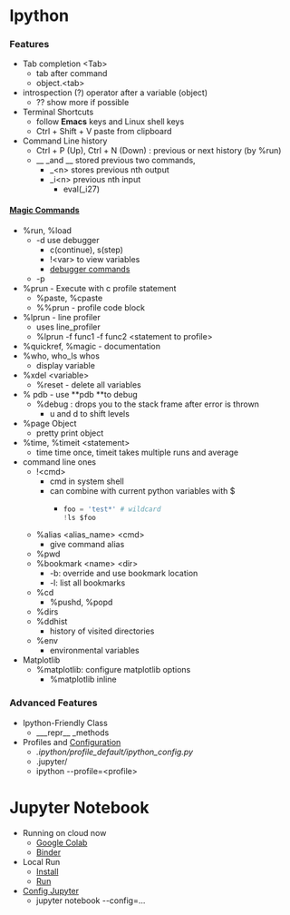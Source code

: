 # Ipython

### Features

* Tab completion &lt;Tab&gt;
  * tab after command
  * object.&lt;tab&gt;
* introspection \(?\) operator after a variable \(object\)
  * ?? show more if possible
* Terminal Shortcuts
  * follow **Emacs** keys and Linux shell keys
  * Ctrl + Shift + V paste from clipboard
* Command Line history
  * Ctrl + P \(Up\), Ctrl + N \(Down\) : previous or next history \(by %run\) 
  * \__ \_and \_\_ stored previous two commands,
    * \_&lt;n&gt; stores previous nth output
    * \_i&lt;n&gt; previous nth input
      * eval\(\_i27\)

#### [Magic Commands](https://ipython.readthedocs.io/en/stable/interactive/magics.html)

* %run, %load
  * -d use debugger
    * c\(continue\), s\(step\)
    * !&lt;var&gt; to view variables
    * [debugger commands](https://docs.python.org/2.0/lib/debugger-commands.html)
  * -p 
* %prun - Execute with c profile statement
  * %paste, %cpaste
  * %%prun - profile code block
* %lprun - line profiler
  * uses line\_profiler
  * %lprun -f func1 -f func2 &lt;statement to profile&gt;
* %quickref, %magic - documentation
* %who, who\_ls whos
  * display variable
* %xdel &lt;variable&gt;
  * %reset - delete all variables
* % pdb - use **pdb **to debug
  * %debug : drops you to the stack frame after error is thrown
    * u and d to shift levels
* %page Object
  * pretty print object
* %time, %timeit &lt;statement&gt;
  * time time once, timeit takes multiple runs and average
* command line ones
  * !&lt;cmd&gt;
    * cmd in system shell
    * can combine with current python variables with $
      * ```py
        foo = 'test*' # wildcard
        !ls $foo
        ```
  * %alias &lt;alias\_name&gt; &lt;cmd&gt;
    * give command alias
  * %pwd
  * %bookmark &lt;name&gt; &lt;dir&gt;
    * -b: override and use bookmark location
    * -l: list all bookmarks
  * %cd
    * %pushd, %popd
  * %dirs
  * %ddhist
    * history of visited directories
  * %env
    * environmental variables
* Matplotlib
  * %matplotlib: configure matplotlib options
    * %matplotlib inline

### Advanced Features

* Ipython-Friendly Class
  * \_\__repr\_\_ _methods
* Profiles and [Configuration](https://www.google.com/search?q=create+ipython+config&oq=create+ipython+config&aqs=chrome..69i57j0l2.6031j0j4&sourceid=chrome&ie=UTF-8)
  * _.ipython/profile\_default/ipython\_config.py_
  * .jupyter/
  * ipython --profile=&lt;profile&gt;

# Jupyter Notebook

* Running on cloud now
  * [Google Colab](https://colab.research.google.com/notebooks/welcome.ipynb#recent=true)
  * [Binder](https://gke.mybinder.org/)
* Local Run
  * [Install](https://jupyter.org/install.html)
  * [Run](https://jupyter.readthedocs.io/en/latest/running.html#running)
* [Config Jupyter](https://jupyter-notebook.readthedocs.io/en/stable/config_overview.html)
  * jupyter notebook --config=...



